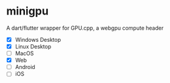 # minigpu
 A dart/flutter wrapper for GPU.cpp, a webgpu compute header

 - [x] Windows Desktop
 - [x] Linux Desktop
 - [ ] MacOS
 - [x] Web
 - [ ] Android
 - [ ] iOS
